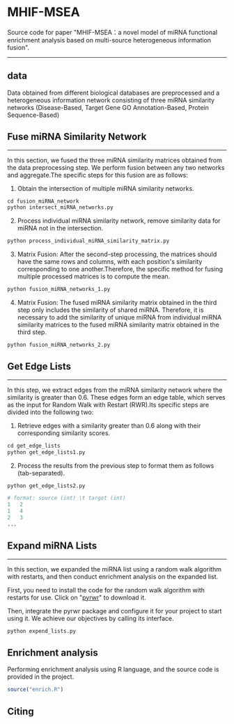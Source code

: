 # MHIF-MSEA
Source code for paper "MHIF-MSEA：a novel model of miRNA functional enrichment analysis based on multi-source heterogeneous information fusion".

------

## data

Data obtained from different biological databases are preprocessed and a heterogeneous information network consisting of three miRNA similarity networks (Disease-Based, Target Gene GO Annotation-Based, Protein Sequence-Based)
## Fuse miRNA  Similarity Network 
------
In this section, we fused the three miRNA similarity matrices obtained from the data preprocessing step. We perform fusion between any two networks and aggregate.The specific steps for this fusion are as follows:

1. Obtain the intersection of multiple miRNA similarity networks.

```python
cd fusion_miRNA_network
python intersect_miRNA_networks.py
```

2. Process individual miRNA similarity network, remove similarity data for miRNA not in the intersection.

```python
python process_individual_miRNA_similarity_matrix.py
```

3. Matrix Fusion: After the second-step processing, the matrices should have the same rows and columns, with each position's similarity corresponding to one another.Therefore, the specific method for fusing multiple processed matrices is to compute the mean.

```python
python fusion_miRNA_networks_1.py
```

4. Matrix Fusion: The fused miRNA similarity matrix obtained in the third step only includes the similarity of shared miRNA. Therefore, it is necessary to add the similarity of unique miRNA from individual miRNA similarity matrices to the fused miRNA similarity matrix obtained in the third step. 
```python
python fusion_miRNA_networks_2.py
```
## Get Edge Lists
------
In this step, we extract edges from the miRNA similarity network where the similarity is greater than 0.6. These edges form an edge table, which serves as the input for Random Walk with Restart (RWR).Its specific steps are divided into the following two:

1. Retrieve edges with a similarity greater than 0.6 along with their corresponding similarity scores.
```python
cd get_edge_lists
python get_edge_lists1.py
```

2. Process the results from the previous step to format them as follows (tab-separated).

```python
python get_edge_lists2.py
```
```python
# format: source (int) \t target (int)
1	2
1	4
2	3
...
```
## Expand miRNA Lists
------
In this section, we expanded the miRNA list using a random walk algorithm with restarts, and then conduct enrichment analysis on the expanded list.

First, you need to install the code for the random walk algorithm with restarts for use. Click on "[pyrwr](https://github.com/jinhongjung/pyrwr)" to download it.

Then, integrate the pyrwr package and configure it for your project to start using it. We achieve our objectives by calling its interface.


```python
python expend_lists.py
```
## Enrichment analysis
Performing enrichment analysis using R language, and the source code is provided in the project.

```R
source("enrich.R")
```
## Citing

